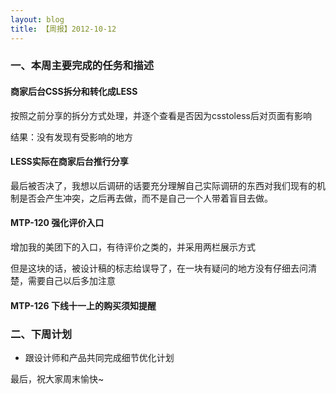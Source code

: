 ```yaml
---
layout: blog
title: 【周报】2012-10-12
---
```

### 一、本周主要完成的任务和描述
#### 商家后台CSS拆分和转化成LESS

按照之前分享的拆分方式处理，并逐个查看是否因为csstoless后对页面有影响

结果：没有发现有受影响的地方

#### LESS实际在商家后台推行分享

最后被否决了，我想以后调研的话要充分理解自己实际调研的东西对我们现有的机制是否会产生冲突，之后再去做，而不是自己一个人带着盲目去做。

#### MTP-120 强化评价入口

增加我的美团下的入口，有待评价之类的，并采用两栏展示方式

但是这块的话，被设计稿的标志给误导了，在一块有疑问的地方没有仔细去问清楚，需要自己以后多加注意

#### MTP-126 下线十一上的购买须知提醒

### 二、下周计划
* 跟设计师和产品共同完成细节优化计划



最后，祝大家周末愉快~
